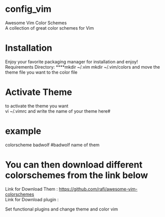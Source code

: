
# config_vim

Awesome Vim Color Schemes																																			
A collection of great color schemes for Vim

# Installation
Enjoy your favorite packaging manager for installation and enjoy!
Requirements Directory:
   ****mkdir  ~/.vim
   mkdir ~/.vim/colors
   and move the theme file you want to the color file

# Activate Theme
to activate the theme you want																															
vi ~/.vimrc and write the name of your theme here#
#   example
colorscheme badwolf    #badwolf name of them
# You can then download different colorschemes from the link below
Link for Download Them : https://github.com/rafi/awesome-vim-colorschemes																		
Link for Download plugin : 






Set functional plugins and change theme and color vim 
